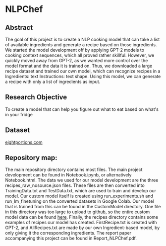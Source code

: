 # NLPChef

## Abstract
The goal of this project is to create a NLP cooking model that can take a list of available ingredients and generate a recipe based on those ingredients.
We started the model development off by applying GPT-2 models to cooking context sequences, which all proved rather skillful. However, we quickly moved away from GPT-2, as we wanted more control over the model format and the data it is trained on. Thus, we downloaded a large recipe dataset and trained our own model, which can recognize recipes in a Ingredients: text Instructions: text shape. Using this model, we can generate a recipe with only a list of ingredients as input.

## Research Objective
To create a model that can help you figure out what to eat based on what's in your fridge

## Dataset
[eightportions.com](https://eightportions.com/datasets/Recipes/#fn:1)

## Repository map:
The main repository directory contains most files. The main project development can be found in Notebook.ipynb, or alternatively Notebook.html. The data we used for our model development are the three recipes_raw_nosource.json files. These files are then converted into TrainingData.txt and TestData.txt, which are used to train and develop our model. Our custom model itself is created using run_experiments.sh and run_lm_finetuning on the converted datasets in Google Colab. Our model that is trained from this can be found in the CustomModel directory. One file in this directory was too large to upload to github, so the entire custom model data can be found [here](https://1drv.ms/u/s!AlUeI82AcSLCo41KNfOUS5dTqT0tEQ?e=4Wyq21). Finally, the recipes directory contains some examples of recipes our model has created. FirstRecipe.txt is created with GPT-2, and AllRecipes.txt are made by our own Ingredient-based model, by only giving it the corresponding ingredients. The report paper accompanying this project can be found in Report_NLPChef.pdf.

